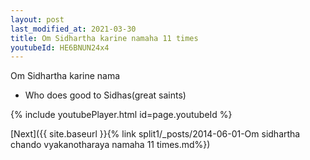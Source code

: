 ```yaml
---
layout: post
last_modified_at: 2021-03-30
title: Om Sidhartha karine namaha 11 times
youtubeId: HE6BNUN24x4
---
```

 
 
Om Sidhartha karine nama 
 
 -  Who does good to Sidhas(great saints) 
 
  
 
  
 
 
 
 
 
 


{% include youtubePlayer.html id=page.youtubeId %}
 
[Next]({{ site.baseurl }}{% link  split1/_posts/2014-06-01-Om sidhartha chando vyakanotharaya namaha 11 times.md%})
 
